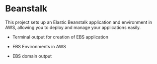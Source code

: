 # Beanstalk

This project sets up an Elastic Beanstalk application and environment in AWS, allowing you to deploy and manage your applications easily.

* Terminal output for creation of EBS application


* EBS Environments in AWS

* EBS domain output